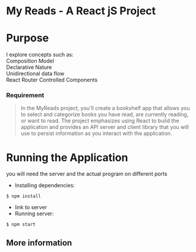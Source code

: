 # My Reads - A React jS Project
# Purpose
I explore concepts such as:  
Composition Model  
Declarative Nature  
Unidirectional data flow  
React Router
Controlled Components  

### Requirement  
> In the MyReads project, you'll create a bookshelf app that allows you to
select and categorize books you have read, are currently reading, or want to
read. The project emphasizes using React to build the application and provides
an API server and client library that you will use to persist information as
you interact with the application.


# Running the Application
you will need the server and the actual program on different ports  


- Installing dependencies:
```{r, engine='bash', count_lines}
$ npm install
```
- link to server 
- Running server:  
```{r, engine='bash', count_lines}
$ npm start
```



## More information

